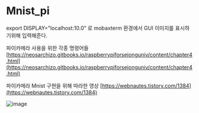 # Mnist_pi

export DISPLAY="localhost:10.0” 로 mobaxterm 환경에서 GUI 이미지를 표시하기위해 입력해준다.

파이카메라 사용을 위한 각종 명령어들 
[https://neosarchizo.gitbooks.io/raspberrypiforsejonguniv/content/chapter4.html](https://neosarchizo.gitbooks.io/raspberrypiforsejonguniv/content/chapter4.html)

파이카메라 Mnist 구현을 위해 따라한 영상
[https://webnautes.tistory.com/1384](https://webnautes.tistory.com/1384)


![image](https://user-images.githubusercontent.com/101693311/195550625-9ad8e82b-487b-45b6-8274-8d5ea8c75912.png)
